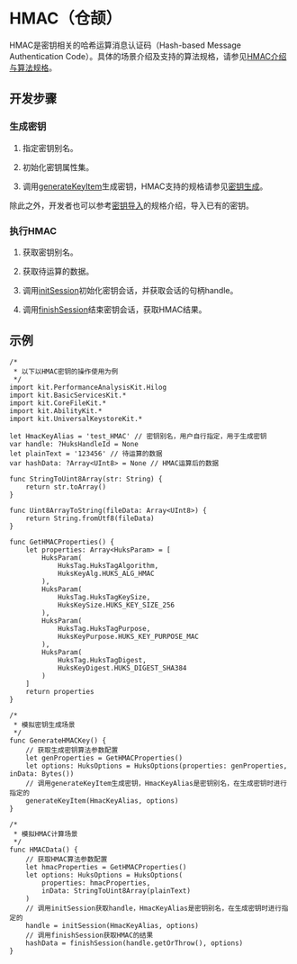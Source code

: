# HMAC（仓颉）

HMAC是密钥相关的哈希运算消息认证码（Hash-based Message Authentication Code）。具体的场景介绍及支持的算法规格，请参见[HMAC介绍与算法规格](./cj-huks-hmac-overview.md)。

## 开发步骤

### 生成密钥

1. 指定密钥别名。

2. 初始化密钥属性集。

3. 调用[generateKeyItem](../../../../API_Reference/source_zh_cn/UniversalKeystoreKit/cj-apis-security_huks.md#func-generatekeyitemstring-huksoptions)生成密钥，HMAC支持的规格请参见[密钥生成](./cj-huks-key-generation-overview.md#支持的算法)。

除此之外，开发者也可以参考[密钥导入](./cj-huks-key-import-overview.md#支持的算法)的规格介绍，导入已有的密钥。

### 执行HMAC

1. 获取密钥别名。

2. 获取待运算的数据。

3. 调用[initSession](../../../../API_Reference/source_zh_cn/UniversalKeystoreKit/cj-apis-security_huks.md#func-initsessionstring-huksoptions)初始化密钥会话，并获取会话的句柄handle。

4. 调用[finishSession](../../../../API_Reference/source_zh_cn/UniversalKeystoreKit/cj-apis-security_huks.md#func-finishsessionhukshandleid-huksoptions-bytes)结束密钥会话，获取HMAC结果。

## 示例

<!-- compile -->

```cangjie
/*
 * 以下以HMAC密钥的操作使用为例
 */
import kit.PerformanceAnalysisKit.Hilog
import kit.BasicServicesKit.*
import kit.CoreFileKit.*
import kit.AbilityKit.*
import kit.UniversalKeystoreKit.*

let HmacKeyAlias = 'test_HMAC' // 密钥别名，用户自行指定，用于生成密钥
var handle: ?HuksHandleId = None
let plainText = '123456' // 待运算的数据
var hashData: ?Array<UInt8> = None // HMAC运算后的数据

func StringToUint8Array(str: String) {
    return str.toArray()
}

func Uint8ArrayToString(fileData: Array<UInt8>) {
    return String.fromUtf8(fileData)
}

func GetHMACProperties() {
    let properties: Array<HuksParam> = [
        HuksParam(
            HuksTag.HuksTagAlgorithm,
            HuksKeyAlg.HUKS_ALG_HMAC
        ),
        HuksParam(
            HuksTag.HuksTagKeySize,
            HuksKeySize.HUKS_KEY_SIZE_256
        ),
        HuksParam(
            HuksTag.HuksTagPurpose,
            HuksKeyPurpose.HUKS_KEY_PURPOSE_MAC
        ),
        HuksParam(
            HuksTag.HuksTagDigest,
            HuksKeyDigest.HUKS_DIGEST_SHA384
        )
    ]
    return properties
}

/*
 * 模拟密钥生成场景
 */
func GenerateHMACKey() {
    // 获取生成密钥算法参数配置
    let genProperties = GetHMACProperties()
    let options: HuksOptions = HuksOptions(properties: genProperties, inData: Bytes())
    // 调用generateKeyItem生成密钥，HmacKeyAlias是密钥别名，在生成密钥时进行指定的
    generateKeyItem(HmacKeyAlias, options)
}

/*
 * 模拟HMAC计算场景
 */
func HMACData() {
    // 获取HMAC算法参数配置
    let hmacProperties = GetHMACProperties()
    let options: HuksOptions = HuksOptions(
        properties: hmacProperties,
        inData: StringToUint8Array(plainText)
    )
    // 调用initSession获取handle，HmacKeyAlias是密钥别名，在生成密钥时进行指定的
    handle = initSession(HmacKeyAlias, options)
    // 调用finishSession获取HMAC的结果
    hashData = finishSession(handle.getOrThrow(), options)
}
```
